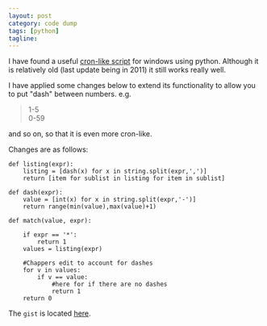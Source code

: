 ```yaml
---
layout: post
category: code dump
tags: [python]
tagline:
---
```


I have found a useful [cron-like script](http://sourceforge.net/projects/pycron/) for windows using python. Although it is relatively old (last update being in 2011) it still works really well.

I have applied some changes below to extend its functionality to allow you to put "dash" between numbers. e.g.

> 1-5  
> 0-59

and so on, so that it is even more cron-like.

Changes are as follows:

    def listing(expr):
    	listing = [dash(x) for x in string.split(expr,',')]
    	return [item for sublist in listing for item in sublist]

    def dash(expr):
    	value = [int(x) for x in string.split(expr,'-')]
    	return range(min(value),max(value)+1)

    def match(value, expr):

    	if expr == '*':
    		return 1
    	values = listing(expr)

    	#Chappers edit to account for dashes
    	for v in values:
    		if v == value:
    			#here for if there are no dashes
    			return 1
    	return 0

The `gist` is located [here](https://gist.github.com/4371763).
